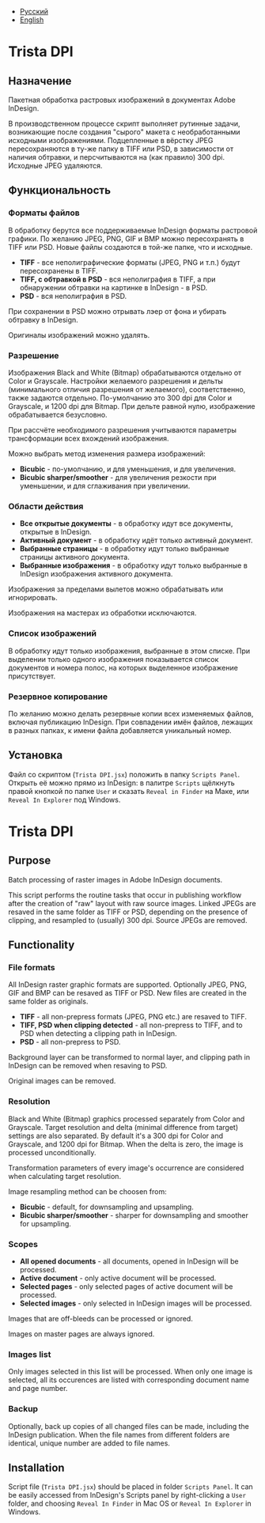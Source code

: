 * [Русский](#lang_rus)
* [English](#lang_eng)

<a name="lang_rus"><a>Trista DPI
====================

Назначение
----------

Пакетная обработка растровых изображений в документах Adobe InDesign.

В производственном процессе скрипт выполняет рутинные задачи, возникающие после создания "сырого" макета с необработанными исходными изображениями. Подцепленные в вёрстку JPEG пересохраняются в ту-же папку в TIFF или PSD, в зависимости от наличия обтравки, и персчитываются на (как правило) 300 dpi. Исходные JPEG удаляются.

Функциональность
----------------

### Форматы файлов

В обработку берутся все поддерживаемые InDesign форматы растровой графики.
По желанию JPEG, PNG, GIF и BMP можно пересохранять в TIFF или PSD.
Новые файлы создаются в той-же папке, что и исходные.

* **TIFF** - все неполиграфические форматы (JPEG, PNG и т.п.) будут пересохранены в TIFF.
* **TIFF, с обтравкой в PSD** - вся неполиграфия в TIFF, а при обнаружении обтравки на картинке в InDesign - в PSD.
* **PSD** - вся неполиграфия в PSD.

При сохранении в PSD можно отрывать лэер от фона и убирать обтравку в InDesign.

Оригиналы изображений можно удалять.

### Разрешение

Изображения Black and White (Bitmap) обрабатываются отдельно от Color и Grayscale. Настройки желаемого разрешения и дельты (минимального отличия разрешения от желаемого), соответственно, также задаются отдельно. По-умолчанию это 300 dpi для Color и Grayscale, и 1200 dpi для Bitmap.
При дельте равной нулю, изображение обрабатывается безусловно.

При рассчёте необходимого разрешения учитываются параметры трансформации всех вхождений изображения.

Можно выбрать метод изменения размера изображений:

* **Bicubic** - по-умолчанию, и для уменьшения, и для увеличения.
* **Bicubic sharper/smoother** - для увеличения резкости при уменьшении, и для сглаживания при увеличении.  

### Области действия

* **Все открытые документы** - в обработку идут все документы, открытые в InDesign.
* **Активный документ** - в обработку идёт только активный документ.
* **Выбранные страницы** - в обработку идут только выбранные страницы активного документа.
* **Выбранные изображения** - в обработку идут только выбранные в InDesign изображения активного документа.

Изображения за пределами вылетов можно обрабатывать или игнорировать.

Изображения на мастерах из обработки исключаются.

### Список изображений

В обработку идут только изображения, выбранные в этом списке.
При выделении только одного изображения показывается список документов и номера полос, на которых выделенное изображение присутствует.

### Резервное копирование

По желанию можно делать резервные копии всех изменяемых файлов, включая публикацию InDesign.
При совпадении имён файлов, лежащих в разных папках, к имени файла добавляется уникальный номер.

Установка
---------

Файл со скриптом (`Trista DPI.jsx`) положить в папку `Scripts Panel`. Открыть её можно прямо из InDesign: в палитре `Scripts` щёлкнуть правой кнопкой по папке `User` и сказать `Reveal in Finder` на Маке, или `Reveal In Explorer` под Windows.

<a name="lang_eng"><a>Trista DPI
====================

Purpose
-------

Batch processing of raster images in Adobe InDesign documents.

This script performs the routine tasks that occur in publishing workflow after the creation of "raw" layout with raw source images. Linked JPEGs are resaved in the same folder as TIFF or PSD, depending on the presence of clipping, and resampled to (usually) 300 dpi. Source JPEGs are removed.

Functionality
-------------

### File formats

All InDesign raster graphic formats are supported.
Optionally JPEG, PNG, GIF and BMP can be resaved as TIFF or PSD.
New files are created in the same folder as originals.

* **TIFF** - all non-prepress formats (JPEG, PNG etc.) are resaved to TIFF.
* **TIFF, PSD when clipping detected** - all non-prepress to TIFF, and to PSD when detecting a clipping path in InDesign.
* **PSD** - all non-prepress to PSD.

Background layer can be transformed to normal layer, and clipping path in InDesign can be removed when resaving to PSD.

Original images can be removed.

### Resolution

Black and White (Bitmap) graphics processed separately from Color and Grayscale. Target resolution and delta (minimal difference from target) settings are also separated. By default it's a 300 dpi for Color and Grayscale, and 1200 dpi for Bitmap.
When the delta is zero, the image is processed unconditionally.

Transformation parameters of every image's occurrence are considered when calculating target resolution.

Image resampling method can be choosen from:

* **Bicubic** - default, for downsampling and upsampling.
* **Bicubic sharper/smoother** - sharper for downsampling and smoother for upsampling.  

### Scopes

* **All opened documents** - all documents, opened in InDesign will be processed.
* **Active document** - only active document will be processed.
* **Selected pages** - only selected pages of active document will be processed.
* **Selected images** - only selected in InDesign images will be processed.

Images that are off-bleeds can be processed or ignored.

Images on master pages are always ignored.

### Images list

Only images selected in this list will be processed.
When only one image is selected, all its occurences are listed with corresponding document name and page number.

### Backup

Optionally, back up copies of all changed files can be made, including the InDesign publication.
When the file names from different folders are identical, unique number are added to file names.

Installation
------------

Script file (`Trista DPI.jsx`) should be placed in folder `Scripts Panel`. It can be easily accessed from InDesign's Scripts panel by right-clicking a `User` folder, and choosing `Reveal In Finder`  in Mac OS or `Reveal In Explorer` in Windows.

